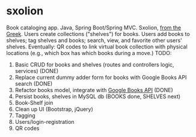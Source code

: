 # sxolion
Book cataloging app. Java, Spring Boot/Spring MVC. Sxolion, [from the Greek](https://en.wikipedia.org/wiki/Scholia). Users create collections ("shelves") for books. Users add books to shelves; tag shelves and books; search, view, and favorite other users' shelves. Eventually: QR codes to link virtual book collection with physical locations (e.g., which box has which books during a move.)
TODO:
1) Basic CRUD for books and shelves (routes and controllers logic, services) (DONE)
2) Replace current dummy adder form for books with Google Books API search (DONE)
3) Refactor books model, integrate with [Google Books API](https://www.googleapis.com/books/v1/volumes/KXQrAQAAQBAJ) (DONE)
4) Persist books, shelves in MySQL db (BOOKS done, SHELVES next)
5) Book-Shelf join
6) Clean up UI (Bootstrap, jQuery)
7) Tagging
8) Users/login-registration
9) QR codes
